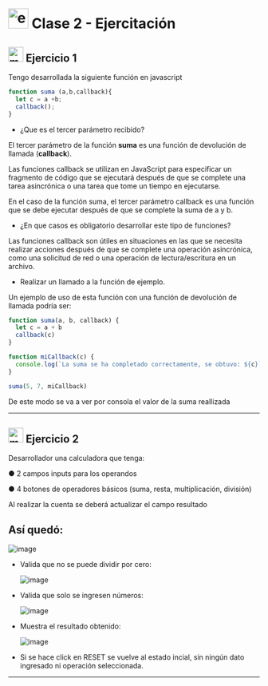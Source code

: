# <img width="40" height="40" src="https://img.icons8.com/external-flaticons-lineal-color-flat-icons/40/external-class-online-education-flaticons-lineal-color-flat-icons-3.png" alt="external class online"/> Clase 2 - Ejercitación

## <img width="30" height="30" src="https://img.icons8.com/plasticine/30/monitor.png" alt="monitor"/> Ejercicio 1

Tengo desarrollada la siguiente función en javascript

```JavaScript
function suma (a,b,callback){
  let c = a +b;
  callback();
}
```

- ¿Que es el tercer parámetro recibido?

El tercer parámetro de la función **suma** es una función de devolución de llamada (**callback**).

Las funciones callback se utilizan en JavaScript para especificar un fragmento de código que se ejecutará después de que se complete una tarea asincrónica o una tarea que tome un tiempo en ejecutarse. 

En el caso de la función suma, el tercer parámetro callback es una función que se debe ejecutar después de que se complete la suma de a y b.

- ¿En que casos es obligatorio desarrollar este tipo de funciones?

Las funciones callback son útiles en situaciones en las que se necesita realizar acciones después de que se complete una operación asincrónica, como una solicitud de red o una operación de lectura/escritura en un archivo.

- Realizar un llamado a la función de ejemplo.

Un ejemplo de uso de esta función con una función de devolución de llamada podría ser:

```javascript
function suma(a, b, callback) {
  let c = a + b
  callback(c)
}

function miCallback(c) {
  console.log(`La suma se ha completado correctamente, se obtuvo: ${c}`);
}

suma(5, 7, miCallback)
```

De este modo se va a ver por consola el valor de la suma reallizada

---

## <img width="30" height="30" src="https://img.icons8.com/plasticine/30/monitor.png" alt="monitor"/> Ejercicio 2

Desarrollador una calculadora que tenga:

● 2 campos inputs para los operandos

● 4 botones de operadores básicos (suma, resta, multiplicación, división)

Al realizar la cuenta se deberá actualizar el campo resultado

## Así quedó:

![image](https://github.com/eugenia1984/desarrollador-web-con-react/assets/72580574/9bc3607f-39fd-4e19-af58-583e83786021)

- Valida que no se puede dividir por cero:

  ![image](https://github.com/eugenia1984/desarrollador-web-con-react/assets/72580574/08ceafae-d2f3-4102-9aeb-298e3329a691)


- Valida que solo se ingresen números:

  ![image](https://github.com/eugenia1984/desarrollador-web-con-react/assets/72580574/36e8449e-23b4-44a4-8eac-e15ab5218cf3)

- Muestra el resultado obtenido:

  ![image](https://github.com/eugenia1984/desarrollador-web-con-react/assets/72580574/92b9af1f-408a-41dc-b549-ae06a346d2b0)

- Si se hace click en RESET se vuelve al estado incial, sin ningún dato ingresado ni operación seleccionada.

---
